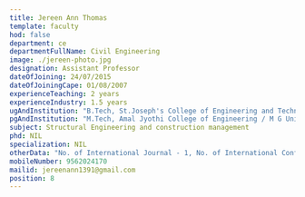 ```yaml
---
title: Jereen Ann Thomas
template: faculty
hod: false
department: ce
departmentFullName: Civil Engineering
image: ./jereen-photo.jpg
designation: Assistant Professor
dateOfJoining: 24/07/2015
dateOfJoiningCape: 01/08/2007
experienceTeaching: 2 years
experienceIndustry: 1.5 years
ugAndInstitution: "B.Tech, St.Joseph's College of Engineering and Technology/ M G University"
pgAndInstitution: "M.Tech, Amal Jyothi College of Engineering / M G University"
subject: Structural Engineering and construction management
phd: NIL
specialization: NIL
otherData: "No. of International Journal - 1, No. of International Conferences - 1"
mobileNumber: 9562024170
mailid: jereenann1391@gmail.com
position: 8
---
```

